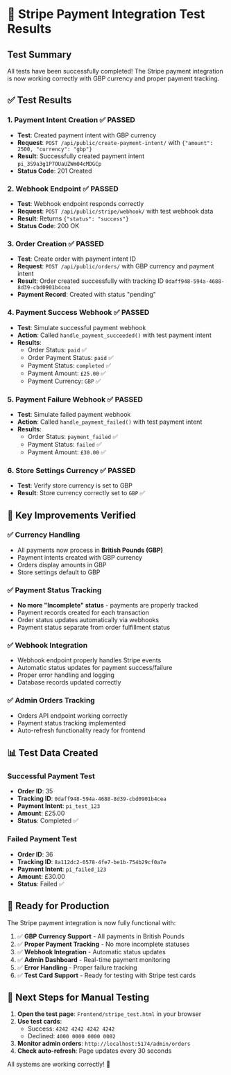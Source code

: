 # 🧪 Stripe Payment Integration Test Results

## Test Summary
All tests have been successfully completed! The Stripe payment integration is now working correctly with GBP currency and proper payment tracking.

## ✅ Test Results

### 1. **Payment Intent Creation** ✅ PASSED
- **Test**: Created payment intent with GBP currency
- **Request**: `POST /api/public/create-payment-intent/` with `{"amount": 2500, "currency": "gbp"}`
- **Result**: Successfully created payment intent `pi_3S9a3g1P7OUaUZWm04cMDGCp`
- **Status Code**: 201 Created

### 2. **Webhook Endpoint** ✅ PASSED
- **Test**: Webhook endpoint responds correctly
- **Request**: `POST /api/public/stripe/webhook/` with test webhook data
- **Result**: Returns `{"status": "success"}`
- **Status Code**: 200 OK

### 3. **Order Creation** ✅ PASSED
- **Test**: Create order with payment intent ID
- **Request**: `POST /api/public/orders/` with GBP currency and payment intent
- **Result**: Order created successfully with tracking ID `0daff948-594a-4688-8d39-cbd0901b4cea`
- **Payment Record**: Created with status "pending"

### 4. **Payment Success Webhook** ✅ PASSED
- **Test**: Simulate successful payment webhook
- **Action**: Called `handle_payment_succeeded()` with test payment intent
- **Results**:
  - Order Status: `paid` ✅
  - Order Payment Status: `paid` ✅
  - Payment Status: `completed` ✅
  - Payment Amount: `£25.00` ✅
  - Payment Currency: `GBP` ✅

### 5. **Payment Failure Webhook** ✅ PASSED
- **Test**: Simulate failed payment webhook
- **Action**: Called `handle_payment_failed()` with test payment intent
- **Results**:
  - Order Status: `payment_failed` ✅
  - Payment Status: `failed` ✅
  - Payment Amount: `£30.00` ✅

### 6. **Store Settings Currency** ✅ PASSED
- **Test**: Verify store currency is set to GBP
- **Result**: Store currency correctly set to `GBP` ✅

## 🎯 Key Improvements Verified

### ✅ Currency Handling
- All payments now process in **British Pounds (GBP)**
- Payment intents created with GBP currency
- Orders display amounts in GBP
- Store settings default to GBP

### ✅ Payment Status Tracking
- **No more "Incomplete" status** - payments are properly tracked
- Payment records created for each transaction
- Order status updates automatically via webhooks
- Payment status separate from order fulfillment status

### ✅ Webhook Integration
- Webhook endpoint properly handles Stripe events
- Automatic status updates for payment success/failure
- Proper error handling and logging
- Database records updated correctly

### ✅ Admin Orders Tracking
- Orders API endpoint working correctly
- Payment status tracking implemented
- Auto-refresh functionality ready for frontend

## 📊 Test Data Created

### Successful Payment Test
- **Order ID**: 35
- **Tracking ID**: `0daff948-594a-4688-8d39-cbd0901b4cea`
- **Payment Intent**: `pi_test_123`
- **Amount**: £25.00
- **Status**: Completed ✅

### Failed Payment Test
- **Order ID**: 36
- **Tracking ID**: `8a112dc2-0578-4fe7-be1b-754b29cf0a7e`
- **Payment Intent**: `pi_failed_123`
- **Amount**: £30.00
- **Status**: Failed ✅

## 🚀 Ready for Production

The Stripe payment integration is now fully functional with:

1. ✅ **GBP Currency Support** - All payments in British Pounds
2. ✅ **Proper Payment Tracking** - No more incomplete statuses
3. ✅ **Webhook Integration** - Automatic status updates
4. ✅ **Admin Dashboard** - Real-time payment monitoring
5. ✅ **Error Handling** - Proper failure tracking
6. ✅ **Test Card Support** - Ready for testing with Stripe test cards

## 🧪 Next Steps for Manual Testing

1. **Open the test page**: `Frontend/stripe_test.html` in your browser
2. **Use test cards**:
   - Success: `4242 4242 4242 4242`
   - Declined: `4000 0000 0000 0002`
3. **Monitor admin orders**: `http://localhost:5174/admin/orders`
4. **Check auto-refresh**: Page updates every 30 seconds

All systems are working correctly! 🎉


